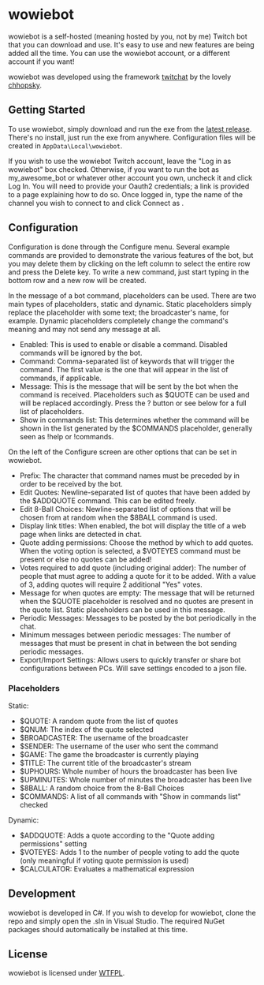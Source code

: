 # wowiebot

wowiebot is a self-hosted (meaning hosted by you, not by me) Twitch bot that you can download and use. It's easy to use and new features are being added all the time. You can use the wowiebot account, or a different account if you want!

wowiebot was developed using the framework [twitchat](https://github.com/chhopsky/twitchat) by the lovely [chhopsky](https://twitter.com/chhopsky).

## Getting Started

To use wowiebot, simply download and run the exe from the [latest release](https://github.com/scattertv/wowiebot/releases/latest). There's no install, just run the exe from anywhere. Configuration files will be created in `AppData\Local\wowiebot`.

If you wish to use the wowiebot Twitch account, leave the "Log in as wowiebot" box checked. Otherwise, if you want to run the bot as my_awesome_bot or whatever other account you own, uncheck it and click Log In. You will need to provide your Oauth2 credentials; a link is provided to a page explaining how to do so. Once logged in, type the name of the channel you wish to connect to and click Connect as <username>.

## Configuration

Configuration is done through the Configure menu. Several example commands are provided to demonstrate the various features of the bot, but you may delete them by clicking on the left column to select the entire row and press the Delete key. To write a new command, just start typing in the bottom row and a new row will be created. 

In the message of a bot command, placeholders can be used. There are two main types of placeholders, static and dynamic. Static placeholders simply replace the placeholder with some text; the broadcaster's name, for example. Dynamic placeholders completely change the command's meaning and may not send any message at all.

* Enabled: This is used to enable or disable a command. Disabled commands will be ignored by the bot.
* Command: Comma-separated list of keywords that will trigger the command. The first value is the one that will appear in the list of commands, if applicable.
* Message: This is the message that will be sent by the bot when the command is received. Placeholders such as $QUOTE can be used and will be replaced accordingly. Press the ? button or see below for a full list of placeholders.
* Show in commands list: This determines whether the command will be shown in the list generated by the $COMMANDS placeholder, generally seen as !help or !commands.

On the left of the Configure screen are other options that can be set in wowiebot. 

* Prefix: The character that command names must be preceded by in order to be received by the bot.
* Edit Quotes: Newline-separated list of quotes that have been added by the $ADDQUOTE command. This can be edited freely.
* Edit 8-Ball Choices: Newline-separated list of options that will be chosen from at random when the $8BALL command is used.
* Display link titles: When enabled, the bot will display the title of a web page when links are detected in chat.
* Quote adding permissions: Choose the method by which to add quotes. When the voting option is selected, a $VOTEYES command must be present or else no quotes can be added!
* Votes required to add quote (including original adder): The number of people that must agree to adding a quote for it to be added. With a value of 3, adding quotes will require 2 additional "Yes" votes.
* Message for when quotes are empty: The message that will be returned when the $QUOTE placeholder is resolved and no quotes are present in the quote list. Static placeholders can be used in this message.
* Periodic Messages: Messages to be posted by the bot periodically in the chat.
* Minimum messages between periodic messages: The number of messages that must be present in chat in between the bot sending periodic messages.
* Export/Import Settings: Allows users to quickly transfer or share bot configurations between PCs. Will save settings encoded to a json file.

### Placeholders

Static:

* $QUOTE: A random quote from the list of quotes
* $QNUM: The index of the quote selected
* $BROADCASTER: The username of the broadcaster
* $SENDER: The username of the user who sent the command
* $GAME: The game the broadcaster is currently playing
* $TITLE: The current title of the broadcaster's stream
* $UPHOURS: Whole number of hours the broadcaster has been live
* $UPMINUTES: Whole number of minutes the broadcaster has been live
* $8BALL: A random choice from the 8-Ball Choices
* $COMMANDS: A list of all commands with "Show in commands list" checked

Dynamic: 

* $ADDQUOTE: Adds a quote according to the "Quote adding permissions" setting
* $VOTEYES: Adds 1 to the number of people voting to add the quote (only meaningful if voting quote permission is used)
* $CALCULATOR: Evaluates a mathematical expression

## Development

wowiebot is developed in C#. If you wish to develop for wowiebot, clone the repo and simply open the .sln in Visual Studio. The required NuGet packages should automatically be installed at this time.

## License

wowiebot is licensed under [WTFPL](http://www.wtfpl.net/).